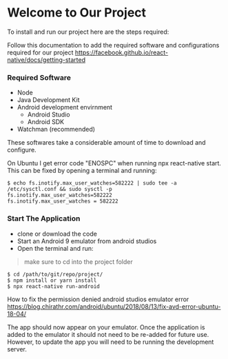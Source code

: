 # Welcome to Our Project
To install and run our project here are the steps required:

Follow this documentation to add the required software and configurations required for our project
https://facebook.github.io/react-native/docs/getting-started

### Required Software
- Node
- Java Development Kit
- Android development envirnment
  - Android Studio
  - Android SDK
- Watchman (recommended)

These softwares take a considerable amount of time to download and configure.


On Ubuntu I get error code "ENOSPC" when running npx react-native start. This can be fixed by opening a terminal and running:
``` shell session
$ echo fs.inotify.max_user_watches=582222 | sudo tee -a /etc/sysctl.conf && sudo sysctl -p
fs.inotify.max_user_watches=582222
fs.inotify.max_user_watches = 582222
``` 

### Start The Application
- clone or download the code
- Start an Android 9 emulator from android studios
- Open the terminal and run:
> make sure to cd into the project folder
  ``` shell session
  $ cd /path/to/git/repo/project/
  $ npm install or yarn install
  $ npx react-native run-android
  ```
  
How to fix the permission denied android studios emulator error 
https://blog.chirathr.com/android/ubuntu/2018/08/13/fix-avd-error-ubuntu-18-04/

The app should now appear on your emulator. Once the application is added to the emulator it should not need to be re-added for future use. However, to update the app you will need to be running the development server.

